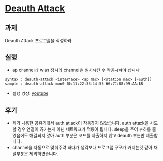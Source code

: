 # [Deauth Attack](https://gitlab.com/gilgil/sns/-/wikis/deauth-attack/report-deauth-attack)

## 과제
Deauth Attack 프로그램을 작성하라.

## 실행
- ap channel과 wlan 장치의 channel을 일치시킨 후 작동시켜야 합니다.
```
syntax : deauth-attack <interface> <ap mac> [<station mac> [-auth]]
sample : deauth-attack mon0 00:11:22:33:44:55 66:77:88:99:AA:BB
```
- 실행 영상: [youtube](https://youtu.be/P-RngH8Zh-Q)

## 후기
- 제가 사용한 공유기에서 auth attack이 작동하지 않았습니다. auth attack을 시도할 경우 연결이 끊기는게 아닌 네트워크가 먹통이 됩니다. sleep을 주어 부하를 줄였음에도 해결되지 않아 auth 부분은 코드를 제출하지 않고 deauth 부분만 제출합니다.
- channel을 자동으로 맞춰주려 하다가 생각보다 프로그램 규모가 커지는것 같아 채널부분은 제외하였습니다.
